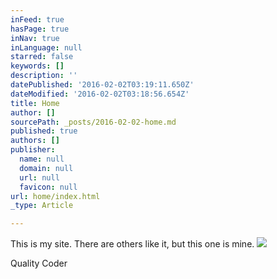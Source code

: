 ```yaml
---
inFeed: true
hasPage: true
inNav: true
inLanguage: null
starred: false
keywords: []
description: ''
datePublished: '2016-02-02T03:19:11.650Z'
dateModified: '2016-02-02T03:18:56.654Z'
title: Home
author: []
sourcePath: _posts/2016-02-02-home.md
published: true
authors: []
publisher:
  name: null
  domain: null
  url: null
  favicon: null
url: home/index.html
_type: Article

---
```

This is my site. There are others like it, but this one is mine.
![](https://the-grid-user-content.s3-us-west-2.amazonaws.com/e743c570-2cd5-45dd-981b-d8b7dfe3052d.png)

Quality Coder